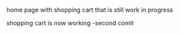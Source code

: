 home page with shopping cart that is still work in progress

shopping cart is now working -second comit
